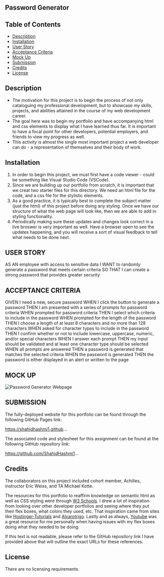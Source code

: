# <Password-Generator>

## Password Generator

## Table of Contents
- [Description](#description)
- [Installation](#installation)
- [User Story](#user-story)
- [Acceptance Criteria](#acceptance-criteria)
- [Mock Up](#mock-up)
- [Submission](#submission)
- [Credits](#credits)
- [License](#license)

## Description

<ul>
<li>
The motivation for this project is to begin the process of not only cataloguing my professional development, but to showcase my skills, projects, and abilities attained in the course of my web development career. 
</li>
<li>
The goal here was to begin my portfolio and have accompanying html and css elements to display what I have learned thus far. It is important to have a focal point for other developers, potential employers, and friends to view my progress as well.
</li>
<li>
This activity is almost the single most important project a web developer can do - a representation of themselves and their body of work.
</li>
</ul>

## Installation

<ol>
<li>
In order to begin this project, we must first have a code viewer - could be something like Visual Studio Code (VSCode).
</li>
<li>
Since we are building up our portfolio from scratch, it is important that we creat two starter files for this directory. We need an html file for the code, and a css file for the stylistic elements. 
</li>
<li>
As a good practice, it is typically best to complete the subject matter (just the html) of this project before doing any styling. Once we have our structure of what the web page will look like, then we are able to add in styling functionality.
</li>
<li>
Periodically making sure these updates and changes look correct in a live broswer is very important as well. Have a browser open to see the updates happening, and you will receive a sort of visual feedback to tell what needs to be done next. 
</li>
</ol>

## USER STORY
AS AN employee with access to sensitive data
I WANT to randomly generate a password that meets certain criteria
SO THAT I can create a strong password that provides greater security



 ## ACCEPTANCE CRITERIA 
GIVEN I need a new, secure password
WHEN I click the button to generate a password
THEN I am presented with a series of prompts for password criteria
WHEN prompted for password criteria
THEN I select which criteria to include in the password
WHEN prompted for the length of the password
THEN I choose a length of at least 8 characters and no more than 128 characters
WHEN asked for character types to include in the password
THEN I confirm whether or not to include lowercase, uppercase, numeric, and/or special characters
WHEN I answer each prompt
THEN my input should be validated and at least one character type should be selected
WHEN all prompts are answered
THEN a password is generated that matches the selected criteria
WHEN the password is generated
THEN the password is either displayed in an alert or written to the page



## MOCK UP

![Password Generator Webpage](./)

## SUBMISSION
The fully-deployed website for this portfolio can be found through the following GitHub Pages link:

https://shahidhashmi1.github...

The associated code and stylesheet for this assignment can be found at the following GitHub repository link:

https://github.com/ShahidHashmi1...

## Credits

The collaborators on this project included cohort member, Achilles, instructor Eric Weiss, and TA Michael Kotte. 

The resources for this portfolio to reaffirm knowledge on semantic html as well as CSS styling were through [W3 Schools][1]. I drew a lot of inspiration from looking over other developer portfolios and seeing where they put their flex boxes, what colors they used, etc. That inspiration came from sites like [Hostinger-Tutorials][2] and [Alvarotrigo][3]. Lastly and as always, [Youtube][4] was a great resource for me personally when having issues with my flex boxes doing what they needed to be doing. 

If this text is not readable, please refer to the GitHub repository link I have provided above that will outline the exact URLs for these references.
 

[1]:https://www.w3schools.com/html/html5_semantic_elements.asp "W3 Schools"
[2]:https://www.hostinger.com/tutorials/web-developer-portfolio "Hostinger Tutorials"
[3]:https://alvarotrigo.com/blog/web-developer-portfolio-examples/ "Alvarotrigo"
[4]:https://www.youtube.com/watch?v=3YW65K6LcIA "Youtube"

## License

There are no licensing requirements. 
